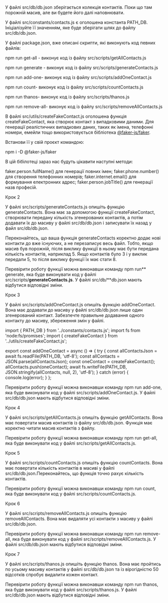 
У файлі src/db/db.json зберігається колекція контактів. Поки що там порожній масив, але ви будете його далі наповнювати.



У файлі src/constants/contacts.js є оголошена константа PATH_DB. Ініціалізуйте її значенням, яке буде зберігати шлях до файлу src/db/db.json.



У файлі package.json, вже описані скрипти, які виконують код певних файлів:

npm run get-all - виконує код із файлу src/scripts/getAllContacts.js

npm run generate - виконує код із файлу src/scripts/generateContacts.js

npm run add-one- виконує код із файлу src/scripts/addOneContact.js

npm run count- виконує код із файлу src/scripts/countContacts.js

npm run thanos- виконує код із файлу src/scripts/thanos.js

npm run remove-all- виконує код із файлу src/scripts/removeAllContacts.js



В файлі src/utils/createFakeContact.js оголошена функція createFakeContact, яка створює контакт з випадковими даними. Для генерації реалістичних випадкових даних, таких як імена, телефонні номери, емейли тощо використовується бібліотека [@faker-js/faker](<https://github.com/faker-js/faker>).



Встанови її у свій проєкт командою:

npm i -D @faker-js/faker



В цій бібілотеці зараз нас будуть цікавити наступні методи:

faker.person.fullName() для генерації повних імен;
faker.phone.number() для створення телефонних номерів;
faker.internet.email() для формування електронних адрес;
faker.person.jobTitle() для генерації назв професій.


Крок 2



У файлі src/scripts/generateContacts.js опишіть функцію generateContacts. Вона має за допомогою функції createFakeContact, створювати передану кількість згенерованих контактів, а потім додавати їх до масиву у файлі src/db/db.json і записувати їх назад у файл src/db/db.json.



Переконайтесь, що ваша функція generateContacts коректно додає нові контакти до вже існуючих, а не перезаписує весь файл. Тобто, якщо масив був порожній, після виклику функції в ньому має бути передана кількість контактів, наприклад 5. Якщо контактів було 3 і у виклик передали 5, то після виклику функції їх має стати 8.



Перевірити роботу функції можна виконавши команду npm run** generate, яка буде виконувати код у файлі src/scripts/**generateContacts.js**. У файлі src/db/**db.json мають відбутися відповідні зміни.



Крок 3



У файлі src/scripts/addOneContact.js опишіть функцію addOneContact. Вона має додавати до масиву у файлі src/db/db.json лише один згенерований контакт. Забезпечте правильне додавання одного контакту до масиву, збереження змін у файлі.

import { PATH_DB } from '../constants/contacts.js';
import fs from 'node:fs/promises';
import { createFakeContact } from '../utils/createFakeContact.js';

export const addOneContact = async () => {
  try {
    const allContactsJson = await fs.readFile(PATH_DB, 'utf-8');
    const allContacts = JSON.parse(allContactsJson);
    const oneContact = createFakeContact();
    allContacts.push(oneContact);
    await fs.writeFile(PATH_DB, JSON.stringify(allContacts, null, 2), 'utf-8');
  } catch (error) {
    console.log(error);
  }
};


Перевірити роботу функції можна виконавши команду npm run add-one, яка буде виконувати код у файлі src/scripts/addOneContact.js. У файлі src/db/db.json мають відбутися відповідні зміни.



Крок 4



У файлі src/scripts/getAllContacts.js опишіть функцію getAllContacts. Вона має повертати масив контактів із файлу src/db/db.json. Функція має коректно читати масив контактів з файлу.



Перевірити роботу функції можна виконавши команду npm run get-all, яка буде виконувати код у файлі src/scripts/getAllContacts.js.



Крок 5



У файлі src/scripts/countContacts.js опишіть функцію countContacts. Вона має повертати кількість контактів в масиві у файлі src/db/db.json.Переконайтесь, що функція точно рахує кількість контактів.

Перевірити роботу функції можна виконавши команду npm run count, яка буде виконувати код у файлі src/scripts/countContacts.js.



Крок 6



У файлі src/scripts/removeAllContacts.js опишіть функцію removeAllContacts. Вона має видаляти усі контакти з масиву у файлі src/db/db.json.



Перевірити роботу функції можна виконавши команду npm run remove-all, яка буде виконувати код у файлі src/scripts/removeAllContacts.js. У файлі src/db/db.json мають відбутися відповідні зміни.



Крок 7



У файлі src/scripts/thanos.js опишіть функцію thanos. Вона має пройтись по усьому масиву контактів у файлі src/db/db.json та із вірогідністю 50 відсотків спробує видалити кожен контакт.



Перевірити роботу функції можна виконавши команду npm run thanos, яка буде виконувати код у файлі src/scripts/thanos.js. У файлі src/db/db.json мають відбутися відповідні зміни.
